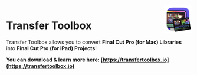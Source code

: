 <img src="https://github.com/latenitefilms/TransferToolbox/raw/main/docs/static/logo.png" align="right" width="15%" height="15%" />

# Transfer Toolbox

Transfer Toolbox allows you to convert **Final Cut Pro (for Mac) Libraries** into **Final Cut Pro (for iPad) Projects**!

**You can download & learn more here: [https://transfertoolbox.io](https://transfertoolbox.io)**